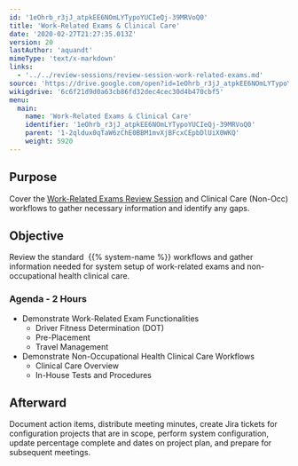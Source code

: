 ```yaml
---
id: '1eOhrb_r3jJ_atpkEE6NOmLYTypoYUCIeQj-39MRVoQ0'
title: 'Work-Related Exams & Clinical Care'
date: '2020-02-27T21:27:35.013Z'
version: 20
lastAuthor: 'aquandt'
mimeType: 'text/x-markdown'
links:
  - '../../review-sessions/review-session-work-related-exams.md'
source: 'https://drive.google.com/open?id=1eOhrb_r3jJ_atpkEE6NOmLYTypoYUCIeQj-39MRVoQ0'
wikigdrive: '6c6f21d9d0a63cb86fd32dec4cec30d4b470cbf5'
menu:
  main:
    name: 'Work-Related Exams & Clinical Care'
    identifier: '1eOhrb_r3jJ_atpkEE6NOmLYTypoYUCIeQj-39MRVoQ0'
    parent: '1-2qldux0qTaW6zChE0BBM1mvXjBFcxCEpbDlUiX0WKQ'
    weight: 5920
---
```

## Purpose  
  
Cover the [Work-Related Exams Review Session](../../review-sessions/review-session-work-related-exams.md) and Clinical Care (Non-Occ) workflows to gather necessary information and identify any gaps.
  
## Objective  
  
Review the standard  {{% system-name %}} workflows and gather information needed for system setup of work-related exams and non-occupational health clinical care.
  
### Agenda - 2 Hours  

* Demonstrate Work-Related Exam Functionalities
   * Driver Fitness Determination (DOT)
   * Pre-Placement
   * Travel Management
* Demonstrate Non-Occupational Health Clinical Care Workflows
   * Clinical Care Overview
   * In-House Tests and Procedures
  
## Afterward  
  
Document action items, distribute meeting minutes, create Jira tickets for configuration projects that are in scope, perform system configuration, update percentage complete and dates on project plan, and prepare for subsequent meetings.

